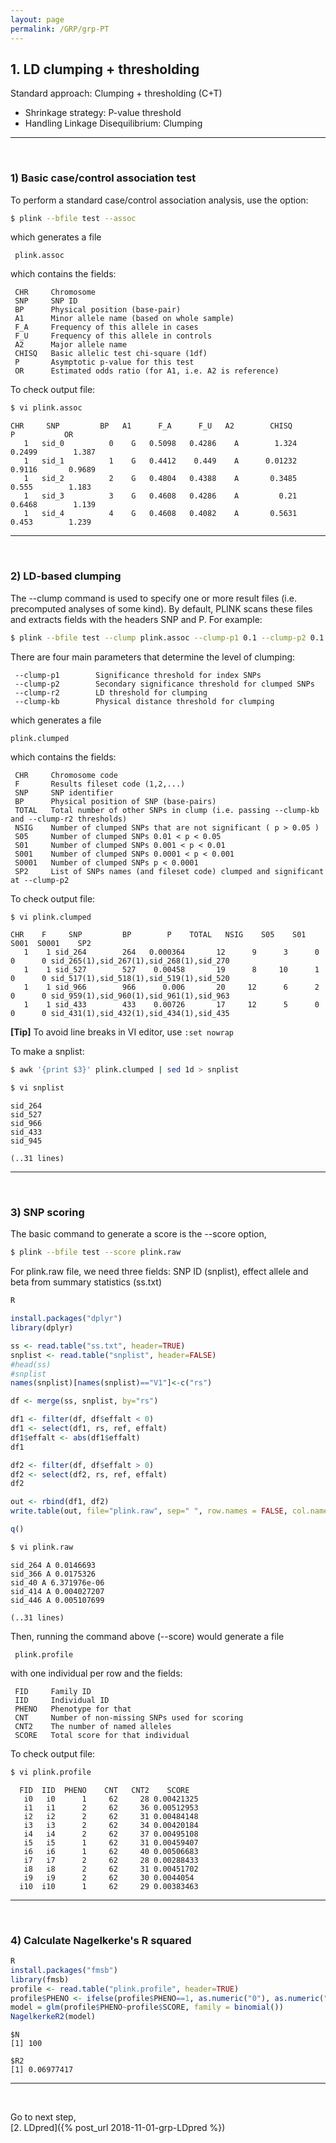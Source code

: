 ```yaml
---
layout: page
permalink: /GRP/grp-PT
---
```


## **1. LD clumping + thresholding**

Standard approach: Clumping + thresholding (C+T)
- Shrinkage strategy: P-value threshold
- Handling Linkage Disequilibrium: Clumping

---
<br>

### **1) Basic case/control association test**

To perform a standard case/control association analysis, use the option:

```bash
$ plink --bfile test --assoc
```

which generates a file
     
     plink.assoc	

which contains the fields:
     
     CHR     Chromosome
     SNP     SNP ID
     BP      Physical position (base-pair)
     A1      Minor allele name (based on whole sample)
     F_A     Frequency of this allele in cases
     F_U     Frequency of this allele in controls
     A2      Major allele name
     CHISQ   Basic allelic test chi-square (1df)
     P       Asymptotic p-value for this test
     OR      Estimated odds ratio (for A1, i.e. A2 is reference)

To check output file:
```bash
$ vi plink.assoc
```

	CHR     SNP         BP   A1      F_A      F_U   A2        CHISQ            P           OR
	   1   sid_0          0    G   0.5098   0.4286    A        1.324       0.2499        1.387
	   1   sid_1          1    G   0.4412    0.449    A      0.01232       0.9116       0.9689
	   1   sid_2          2    G   0.4804   0.4388    A       0.3485        0.555        1.183
	   1   sid_3          3    G   0.4608   0.4286    A         0.21       0.6468        1.139
	   1   sid_4          4    G   0.4608   0.4082    A       0.5631        0.453        1.239




---
<br>

### **2) LD-based clumping**

The --clump command is used to specify one or more result files (i.e. precomputed analyses of some kind). By default, PLINK scans these files and extracts fields with the headers SNP and P. For example:

```bash
$ plink --bfile test --clump plink.assoc --clump-p1 0.1 --clump-p2 0.1 --clump-r2 0.2 --clump-kb 250
```

There are four main parameters that determine the level of clumping:

     --clump-p1        Significance threshold for index SNPs   
     --clump-p2        Secondary significance threshold for clumped SNPs
     --clump-r2        LD threshold for clumping
     --clump-kb        Physical distance threshold for clumping


which generates a file

	plink.clumped

which contains the fields:

     CHR     Chromosome code
     F       Results fileset code (1,2,...)
     SNP     SNP identifier
     BP      Physical position of SNP (base-pairs)
     TOTAL   Total number of other SNPs in clump (i.e. passing --clump-kb and --clump-r2 thresholds)
     NSIG    Number of clumped SNPs that are not significant ( p > 0.05 )
     S05     Number of clumped SNPs 0.01 < p < 0.05
     S01     Number of clumped SNPs 0.001 < p < 0.01
     S001    Number of clumped SNPs 0.0001 < p < 0.001 
     S0001   Number of clumped SNPs p < 0.0001
     SP2     List of SNPs names (and fileset code) clumped and significant at --clump-p2

To check output file: 

```bash
$ vi plink.clumped
```

	CHR    F     SNP         BP        P    TOTAL   NSIG    S05    S01   S001  S0001    SP2
	   1    1 sid_264        264   0.000364       12      9      3      0      0      0 sid_265(1),sid_267(1),sid_268(1),sid_270   
	   1    1 sid_527        527    0.00458       19      8     10      1      0      0 sid_517(1),sid_518(1),sid_519(1),sid_520
	   1    1 sid_966        966      0.006       20     12      6      2      0      0 sid_959(1),sid_960(1),sid_961(1),sid_963   
	   1    1 sid_433        433    0.00726       17     12      5      0      0      0 sid_431(1),sid_432(1),sid_434(1),sid_435


**[Tip]** To avoid line breaks in VI editor, use ```:set nowrap```

To make a snplist:

```bash
$ awk '{print $3}' plink.clumped | sed 1d > snplist
```
```bash
$ vi snplist
```
```
sid_264
sid_527
sid_966
sid_433
sid_945

(..31 lines)
```

---
<br>

### **3) SNP scoring**

The basic command to generate a score is the --score option,

```bash
$ plink --bfile test --score plink.raw
```

For plink.raw file, we need three fields: SNP ID (snplist), effect allele and beta from summary statistics (ss.txt)

```R
R

install.packages("dplyr")
library(dplyr)

ss <- read.table("ss.txt", header=TRUE)
snplist <- read.table("snplist", header=FALSE)
#head(ss)
#snplist
names(snplist)[names(snplist)=="V1"]<-c("rs")

df <- merge(ss, snplist, by="rs")

df1 <- filter(df, df$effalt < 0)
df1 <- select(df1, rs, ref, effalt)
df1$effalt <- abs(df1$effalt)
df1

df2 <- filter(df, df$effalt > 0)
df2 <- select(df2, rs, ref, effalt)
df2

out <- rbind(df1, df2)
write.table(out, file="plink.raw", sep=" ", row.names = FALSE, col.names = FALSE, quote = FALSE)

q()
```
```bash
$ vi plink.raw
```
```
sid_264 A 0.0146693
sid_366 A 0.0175326
sid_40 A 6.371976e-06
sid_414 A 0.004027207
sid_446 A 0.005107699

(..31 lines)
```

Then, running the command above (--score) would generate a file

     plink.profile

with one individual per row and the fields:

     FID     Family ID
     IID     Individual ID
     PHENO   Phenotype for that
     CNT     Number of non-missing SNPs used for scoring
     CNT2    The number of named alleles
     SCORE   Total score for that individual

To check output file: 

```bash
$ vi plink.profile
```

      FID  IID  PHENO    CNT   CNT2    SCORE
       i0   i0      1     62     28 0.00421325
       i1   i1      2     62     36 0.00512953
       i2   i2      2     62     31 0.00484148
       i3   i3      2     62     34 0.00420184
       i4   i4      2     62     37 0.00495108
       i5   i5      1     62     31 0.00459407
       i6   i6      1     62     40 0.00506683
       i7   i7      2     62     28 0.00288433
       i8   i8      2     62     31 0.00451702
       i9   i9      2     62     30 0.0044054
      i10  i10      1     62     29 0.00383463

---
<br>


### **4) Calculate Nagelkerke's R squared**

```R
R
install.packages("fmsb")
library(fmsb)
profile <- read.table("plink.profile", header=TRUE)
profile$PHENO <- ifelse(profile$PHENO==1, as.numeric("0"), as.numeric("1"))
model = glm(profile$PHENO~profile$SCORE, family = binomial())
NagelkerkeR2(model)
```
```
$N
[1] 100

$R2
[1] 0.06977417
```

---
<br>

Go to next step,  
[2. LDpred]({% post_url 2018-11-01-grp-LDpred %})

